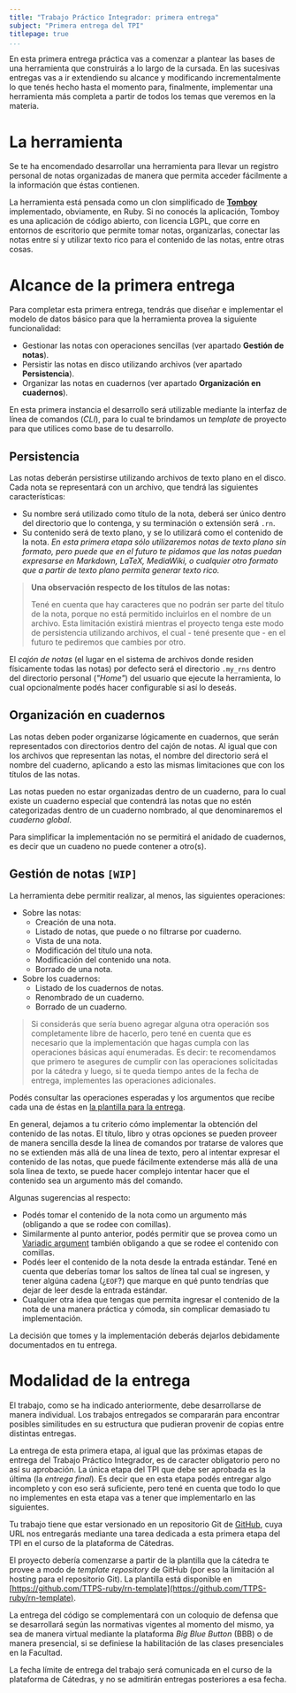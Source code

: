 ```yaml
---
title: "Trabajo Práctico Integrador: primera entrega"
subject: "Primera entrega del TPI"
titlepage: true
...
```


En esta primera entrega práctica vas a comenzar a plantear las bases de una herramienta que
construirás a lo largo de la cursada. En las sucesivas entregas vas a ir extendiendo su
alcance y modificando incrementalmente lo que tenés hecho hasta el momento para, finalmente,
implementar una herramienta más completa a partir de todos los temas que veremos en la
materia.

# La herramienta

Se te ha encomendado desarrollar una herramienta para llevar un registro personal de notas
organizadas de manera que permita acceder fácilmente a la información que éstas contienen.

La herramienta está pensada como un clon simplificado de **[Tomboy](https://wiki.gnome.org/Apps/Tomboy)**
implementado, obviamente, en Ruby. Si no conocés la aplicación, Tomboy es una aplicación
de código abierto, con licencia LGPL, que corre en entornos de escritorio que permite tomar
notas, organizarlas, conectar las notas entre sí y utilizar texto rico para el contenido
de las notas, entre otras cosas.

# Alcance de la primera entrega

Para completar esta primera entrega, tendrás que diseñar e implementar el modelo de datos
básico para que la herramienta provea la siguiente funcionalidad:

* Gestionar las notas con operaciones sencillas (ver apartado **Gestión de notas**).
* Persistir las notas en disco utilizando archivos (ver apartado **Persistencia**).
* Organizar las notas en cuadernos (ver apartado **Organización en cuadernos**).

En esta primera instancia el desarrollo será utilizable mediante la interfaz de línea de
comandos (_CLI_), para lo cual te brindamos un _template_ de proyecto para que utilices
como base de tu desarrollo.

## Persistencia

Las notas deberán persistirse utilizando archivos de texto plano en el disco. Cada nota se
representará con un archivo, que tendrá las siguientes características:

* Su nombre será utilizado como título de la nota, deberá ser único dentro del directorio
  que lo contenga, y su terminación o extensión será `.rn`.
* Su contenido será de texto plano, y se lo utilizará como el contenido de la nota. _En
  esta primera etapa sólo utilizaremos notas de texto plano sin formato, pero puede que en
  el futuro te pidamos que las notas puedan expresarse en Markdown, LaTeX, MediaWiki, o
  cualquier otro formato que a partir de texto plano permita generar texto rico._

> **Una observación respecto de los títulos de las notas:**
>
> Tené en cuenta que hay caracteres que no podrán ser parte del título de la nota, porque
> no está permitido incluirlos en el nombre de un archivo. Esta limitación existirá
> mientras el proyecto tenga este modo de persistencia utilizando archivos, el cual - tené
> presente que - en el futuro te pediremos que cambies por otro.

El _cajón de notas_ (el lugar en el sistema de archivos donde residen físicamente todas las
notas) por defecto será el directorio `.my_rns` dentro del directorio personal (_"Home"_)
del usuario que ejecute la herramienta, lo cual opcionalmente podés hacer configurable si
así lo deseás.

## Organización en cuadernos

Las notas deben poder organizarse lógicamente en cuadernos, que serán representados con
directorios dentro del cajón de notas. Al igual que con los archivos que representan las
notas, el nombre del directorio será el nombre del cuaderno, aplicando a esto las mismas
limitaciones que con los títulos de las notas.

Las notas pueden no estar organizadas dentro de un cuaderno, para lo cual existe un
cuaderno especial que contendrá las notas que no estén categorizadas dentro de un cuaderno
nombrado, al que denominaremos el _cuaderno global_.

Para simplificar la implementación no se permitirá el anidado de cuadernos, es decir que
un cuadeno no puede contener a otro(s).

## Gestión de notas `[WIP]`

La herramienta debe permitir realizar, al menos, las siguientes operaciones:

* Sobre las notas:
  * Creación de una nota.
  * Listado de notas, que puede o no filtrarse por cuaderno.
  * Vista de una nota.
  * Modificación del título una nota.
  * Modificación del contenido una nota.
  * Borrado de una nota.
* Sobre los cuadernos:
  * Listado de los cuadernos de notas.
  * Renombrado de un cuaderno.
  * Borrado de un cuaderno.

> Si considerás que sería bueno agregar alguna otra operación sos completamente libre de
> hacerlo, pero tené en cuenta que es necesario que la implementación que hagas cumpla con
> las operaciones básicas aquí enumeradas. Es decir: te recomendamos que primero te
> asegures de cumplir con las operaciones solicitadas por la cátedra y luego, si te queda
> tiempo antes de la fecha de entrega, implementes las operaciones adicionales.

Podés consultar las operaciones esperadas y los argumentos que recibe cada una de éstas en
[la plantilla para la entrega](https://github.com/TTPS-ruby/rn-template).

En general, dejamos a tu criterio cómo implementar la obtención del contenido de las notas.
El título, libro y otras opciones se pueden proveer de manera sencilla desde la línea de
comandos por tratarse de valores que no se extienden más allá de una línea de texto, pero
al intentar expresar el contenido de las notas, que puede fácilmente extenderse más allá
de una sola linea de texto, se puede hacer complejo intentar hacer que el contenido sea
un argumento más del comando.

Algunas sugerencias al respecto:

* Podés tomar el contenido de la nota como un argumento más (obligando a que se rodee con
  comillas).
* Similarmente al punto anterior, podés permitir que se provea como un [Variadic argument](https://dry-rb.org/gems/dry-cli/0.6/variadic-arguments/)
  también obligando a que se rodee el contenido con comillas.
* Podés leer el contenido de la nota desde la entrada estándar. Tené en cuenta que deberías
  tomar los saltos de línea tal cual se ingresen, y tener algúna cadena (¿`EOF`?) que marque
  en qué punto tendrías que dejar de leer desde la entrada estándar.
* Cualquier otra idea que tengas que permita ingresar el contenido de la nota de una manera
  práctica y cómoda, sin complicar demasiado tu implementación.

La decisión que tomes y la implementación deberás dejarlos debidamente documentados en tu
entrega.

# Modalidad de la entrega

El trabajo, como se ha indicado anteriormente, debe desarrollarse de manera individual.
Los trabajos entregados se compararán para encontrar posibles similitudes en su estructura
que pudieran provenir de copias entre distintas entregas.

La entrega de esta primera etapa, al igual que las próximas etapas de entrega del Trabajo
Práctico Integrador, es de caracter obligatorio pero no así su aprobación. La única etapa
del TPI que debe ser aprobada es la última (la _entrega final_). Es decir que en esta
etapa podés entregar algo incompleto y con eso será suficiente, pero tené en cuenta que
todo lo que no implementes en esta etapa vas a tener que implementarlo en las siguientes.

Tu trabajo tiene que estar versionado en un repositorio Git de [GitHub](https://github.com),
cuya URL nos entregarás mediante una tarea dedicada a esta primera etapa del TPI en el
curso de la plataforma de Cátedras.

El proyecto debería comenzarse a partir de la plantilla que la cátedra te provee a modo
de _template repository_ de GitHub (por eso la limitación al hosting para el repositorio
Git). La plantilla está disponible en [https://github.com/TTPS-ruby/rn-template](https://github.com/TTPS-ruby/rn-template).

La entrega del código se complementará con un coloquio de defensa que se desarrollará según
las normativas vigentes al momento del mismo, ya sea de manera virtual mediante la
plataforma _Big Blue Button_ (BBB) o de manera presencial, si se definiese la habilitación
de las clases presenciales en la Facultad.

La fecha límite de entrega del trabajo será comunicada en el curso de la plataforma de
Cátedras, y no se admitirán entregas posteriores a esa fecha.